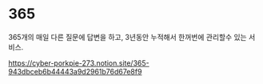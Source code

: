 # 365
365개의 매일 다른 질문에 답변을 하고, 3년동안 누적해서 한꺼번에 관리할수 있는 서비스.

https://cyber-porkpie-273.notion.site/365-943dbceb6b44443a9d2961b76d67e8f9
